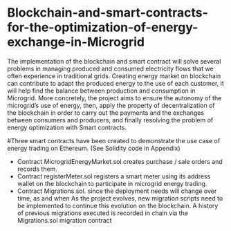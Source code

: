 # Blockchain-and-smart-contracts-for-the-optimization-of-energy-exchange-in-Microgrid

The implementation of the blockchain and smart contract will solve several problems in
managing produced and consumed electricity flows that we often experience in traditional grids.
Creating energy market on blockchain can contribute to adapt the produced energy to the use of
each customer, it will help find the balance between production and consumption in Microgrid.
More concretely, the project aims to ensure the autonomy of the microgrid’s use of energy, then,
apply the property of decentralization of the blockchain in order to carry out the payments and
the exchanges between consumers and producers, and finally resolving the problem of energy
optimization with Smart contracts.


#Three smart contracts have been created to demonstrate the use case of energy trading on Ethereum.
(See Solidity code in Appendix)
- Contract MicrogridEnergyMarket.sol creates purchase / sale orders and records them.
- Contract registerMeter.sol registers a smart meter using its address
wallet on the blockchain to participate in microgrid energy trading.
- Contract Migrations.sol. since the deployment needs will change over time, as and when
As the project evolves, new migration scripts need to be implemented to
continue this evolution on the blockchain. A history of previous migrations
executed is recorded in chain via the Migrations.sol migration contract
